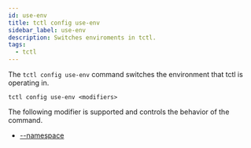 ```yaml
---
id: use-env
title: tctl config use-env
sidebar_label: use-env
description: Switches enviroments in tctl.
tags:
  - tctl
---
```


The `tctl config use-env` command switches the environment that tctl is operating in.

`tctl config use-env <modifiers>`

The following modifier is supported and controls the behavior of the command.

- [--namespace](/tctl/modifiers/namespace)
